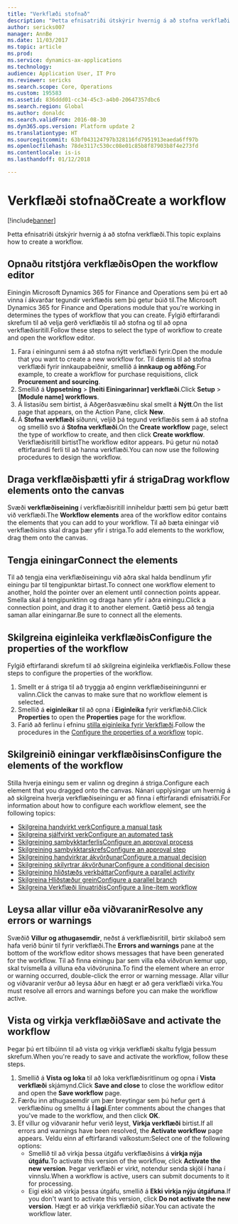 ```yaml
---
title: "Verkflæði stofnað"
description: "Þetta efnisatriði útskýrir hvernig á að stofna verkflæði."
author: sericks007
manager: AnnBe
ms.date: 11/03/2017
ms.topic: article
ms.prod: 
ms.service: dynamics-ax-applications
ms.technology: 
audience: Application User, IT Pro
ms.reviewer: sericks
ms.search.scope: Core, Operations
ms.custom: 195583
ms.assetid: 836ddd01-cc34-45c3-a4b0-20647357dbc6
ms.search.region: Global
ms.author: donaldc
ms.search.validFrom: 2016-08-30
ms.dyn365.ops.version: Platform update 2
ms.translationtype: HT
ms.sourcegitcommit: 63bf043124797b328116fd7951913eaeda6ff97b
ms.openlocfilehash: 78de3117c530cc08e01c85b8f87903b8f4e273fd
ms.contentlocale: is-is
ms.lasthandoff: 01/12/2018

---
```


# <a name="create-a-workflow"></a><span data-ttu-id="521c6-103">Verkflæði stofnað</span><span class="sxs-lookup"><span data-stu-id="521c6-103">Create a workflow</span></span>

[!include[banner](../includes/banner.md)]


<span data-ttu-id="521c6-104">Þetta efnisatriði útskýrir hvernig á að stofna verkflæði.</span><span class="sxs-lookup"><span data-stu-id="521c6-104">This topic explains how to create a workflow.</span></span>

<a name="open-the-workflow-editor"></a><span data-ttu-id="521c6-105">Opnaðu ritstjóra verkflæðis</span><span class="sxs-lookup"><span data-stu-id="521c6-105">Open the workflow editor</span></span>
------------------------

<span data-ttu-id="521c6-106">Einingin Microsoft Dynamics 365 for Finance and Operations sem þú ert að vinna í ákvarðar tegundir verkflæðis sem þú getur búið til.</span><span class="sxs-lookup"><span data-stu-id="521c6-106">The Microsoft Dynamics 365 for Finance and Operations module that you're working in determines the types of workflow that you can create.</span></span> <span data-ttu-id="521c6-107">Fylgið eftirfarandi skrefum til að velja gerð verkflæðis til að stofna og til að opna verkflæðisritill.</span><span class="sxs-lookup"><span data-stu-id="521c6-107">Follow these steps to select the type of workflow to create and open the workflow editor.</span></span>

1.  <span data-ttu-id="521c6-108">Fara í einingunni sem á að stofna nýtt verkflæði fyrir.</span><span class="sxs-lookup"><span data-stu-id="521c6-108">Open the module that you want to create a new workflow for.</span></span> <span data-ttu-id="521c6-109">Til dæmis til að stofna verkflæði fyrir innkaupabeiðnir, smellið á **innkaup og aðföng**.</span><span class="sxs-lookup"><span data-stu-id="521c6-109">For example, to create a workflow for purchase requisitions, click **Procurement and sourcing**.</span></span>
2.  <span data-ttu-id="521c6-110">Smellið á **Uppsetning** &gt; **\[heiti Einingarinnar\] verkflæði**.</span><span class="sxs-lookup"><span data-stu-id="521c6-110">Click **Setup** &gt; **\[Module name\] workflows**.</span></span>
3.  <span data-ttu-id="521c6-111">Á listasíðu sem birtist, á Aðgerðasvæðinu skal smellt á **Nýtt**.</span><span class="sxs-lookup"><span data-stu-id="521c6-111">On the list page that appears, on the Action Pane, click **New**.</span></span>
4.  <span data-ttu-id="521c6-112">Á **Stofna verkflæði** síðunni, veljið þá tegund verkflæðis sem á að stofna og smellið svo á **Stofna verkflæði**.</span><span class="sxs-lookup"><span data-stu-id="521c6-112">On the **Create workflow** page, select the type of workflow to create, and then click **Create workflow**.</span></span> <span data-ttu-id="521c6-113">Verkflæðisritill birtist</span><span class="sxs-lookup"><span data-stu-id="521c6-113">The workflow editor appears.</span></span> <span data-ttu-id="521c6-114">Þú getur nú notað eftirfarandi ferli til að hanna verkflæði.</span><span class="sxs-lookup"><span data-stu-id="521c6-114">You can now use the following procedures to design the workflow.</span></span>

## <a name="drag-workflow-elements-onto-the-canvas"></a><span data-ttu-id="521c6-115">Draga verkflæðisþætti yfir á striga</span><span class="sxs-lookup"><span data-stu-id="521c6-115">Drag workflow elements onto the canvas</span></span>
<span data-ttu-id="521c6-116">Svæði **verkflæðiseining** í verkflæðisritill inniheldur þætti sem þú getur bætt við verkflæði.</span><span class="sxs-lookup"><span data-stu-id="521c6-116">The **Workflow elements** area of the workflow editor contains the elements that you can add to your workflow.</span></span> <span data-ttu-id="521c6-117">Til að bæta einingar við verkflæðisins skal draga þær yfir í striga.</span><span class="sxs-lookup"><span data-stu-id="521c6-117">To add elements to the workflow, drag them onto the canvas.</span></span>

## <a name="connect-the-elements"></a><span data-ttu-id="521c6-118">Tengja einingar</span><span class="sxs-lookup"><span data-stu-id="521c6-118">Connect the elements</span></span>
<span data-ttu-id="521c6-119">Til að tengja eina verkflæðiseiningu við aðra skal halda bendlinum yfir einingu þar til tengipunktar birtast.</span><span class="sxs-lookup"><span data-stu-id="521c6-119">To connect one workflow element to another, hold the pointer over an element until connection points appear.</span></span> <span data-ttu-id="521c6-120">Smella skal á tengipunktinn og draga hann yfir í aðra einingu.</span><span class="sxs-lookup"><span data-stu-id="521c6-120">Click a connection point, and drag it to another element.</span></span> <span data-ttu-id="521c6-121">Gætið þess að tengja saman allar einingarnar.</span><span class="sxs-lookup"><span data-stu-id="521c6-121">Be sure to connect all the elements.</span></span>

## <a name="configure-the-properties-of-the-workflow"></a><span data-ttu-id="521c6-122">Skilgreina eiginleika verkflæðis</span><span class="sxs-lookup"><span data-stu-id="521c6-122">Configure the properties of the workflow</span></span>
<span data-ttu-id="521c6-123">Fylgið eftirfarandi skrefum til að skilgreina eiginleika verkflæðis.</span><span class="sxs-lookup"><span data-stu-id="521c6-123">Follow these steps to configure the properties of the workflow.</span></span>

1.  <span data-ttu-id="521c6-124">Smellt er á striga til að tryggja að enginn verkflæðiseiningunni er valinn.</span><span class="sxs-lookup"><span data-stu-id="521c6-124">Click the canvas to make sure that no workflow element is selected.</span></span>
2.  <span data-ttu-id="521c6-125">Smellið á **eiginleikar** til að opna í **Eiginleika** fyrir verkflæðið.</span><span class="sxs-lookup"><span data-stu-id="521c6-125">Click **Properties** to open the **Properties** page for the workflow.</span></span>
3.  <span data-ttu-id="521c6-126">Farið að ferlinu í efninu [stilla eiginleika fyrir Verkflæði](configure-workflow-properties.md).</span><span class="sxs-lookup"><span data-stu-id="521c6-126">Follow the procedures in the [Configure the properties of a workflow](configure-workflow-properties.md) topic.</span></span>

## <a name="configure-the-elements-of-the-workflow"></a><span data-ttu-id="521c6-127">Skilgreinið einingar verkflæðisins</span><span class="sxs-lookup"><span data-stu-id="521c6-127">Configure the elements of the workflow</span></span>
<span data-ttu-id="521c6-128">Stilla hverja einingu sem er valinn og dreginn á striga.</span><span class="sxs-lookup"><span data-stu-id="521c6-128">Configure each element that you dragged onto the canvas.</span></span> <span data-ttu-id="521c6-129">Nánari upplýsingar um hvernig á að skilgreina hverja verkflæðiseiningu er að finna í eftirfarandi efnisatriði.</span><span class="sxs-lookup"><span data-stu-id="521c6-129">For information about how to configure each workflow element, see the following topics:</span></span>

-   [<span data-ttu-id="521c6-130">Skilgreina handvirkt verk</span><span class="sxs-lookup"><span data-stu-id="521c6-130">Configure a manual task</span></span>](configure-manual-task-workflow.md)
-   [<span data-ttu-id="521c6-131">Skilgreina sjálfvirkt verk</span><span class="sxs-lookup"><span data-stu-id="521c6-131">Configure an automated task</span></span>](configure-automated-task-workflow.md)
-   [<span data-ttu-id="521c6-132">Skilgreining samþykktarferlis</span><span class="sxs-lookup"><span data-stu-id="521c6-132">Configure an approval process</span></span>](configure-approval-process-workflow.md)
-   [<span data-ttu-id="521c6-133">Skilgreining samþykktarskrefs</span><span class="sxs-lookup"><span data-stu-id="521c6-133">Configure an approval step</span></span>](configure-approval-step-workflow.md)
-   [<span data-ttu-id="521c6-134">Skilgreining handvirkrar ákvörðunar</span><span class="sxs-lookup"><span data-stu-id="521c6-134">Configure a manual decision</span></span>](configure-manual-decision-workflow.md)
-   [<span data-ttu-id="521c6-135">Skilgreining skilyrtrar ákvörðunar</span><span class="sxs-lookup"><span data-stu-id="521c6-135">Configure a conditional decision</span></span>](configure-conditional-decision-workflow.md)
-   [<span data-ttu-id="521c6-136">Skilgreining hliðstæðs verkþáttar</span><span class="sxs-lookup"><span data-stu-id="521c6-136">Configure a parallel activity</span></span>](configure-parallel-activity-workflow.md)
-   [<span data-ttu-id="521c6-137">Skilgreina Hliðstæður grein</span><span class="sxs-lookup"><span data-stu-id="521c6-137">Configure a parallel branch</span></span>](configure-parallel-branch-workflow.md)
-   [<span data-ttu-id="521c6-138">Skilgreina Verkflæði línuatriðis</span><span class="sxs-lookup"><span data-stu-id="521c6-138">Configure a line-item workflow</span></span>](configure-line-item-workflow.md)

## <a name="resolve-any-errors-or-warnings"></a><span data-ttu-id="521c6-139">Leysa allar villur eða viðvaranir</span><span class="sxs-lookup"><span data-stu-id="521c6-139">Resolve any errors or warnings</span></span>
<span data-ttu-id="521c6-140">Svæðið **Villur og athugasemdir**, neðst á verkflæðisritill, birtir skilaboð sem hafa verið búnir til fyrir verkflæði.</span><span class="sxs-lookup"><span data-stu-id="521c6-140">The **Errors and warnings** pane at the bottom of the workflow editor shows messages that have been generated for the workflow.</span></span> <span data-ttu-id="521c6-141">Til að finna einingu þar sem villa eða viðvörun kemur upp, skal tvísmella á villuna eða viðvörunina.</span><span class="sxs-lookup"><span data-stu-id="521c6-141">To find the element where an error or warning occurred, double-click the error or warning message.</span></span> <span data-ttu-id="521c6-142">Allar villur og viðvaranir verður að leysa áður en hægt er að gera verkflæði virka.</span><span class="sxs-lookup"><span data-stu-id="521c6-142">You must resolve all errors and warnings before you can make the workflow active.</span></span>

## <a name="save-and-activate-the-workflow"></a><span data-ttu-id="521c6-143">Vista og virkja verkflæðið</span><span class="sxs-lookup"><span data-stu-id="521c6-143">Save and activate the workflow</span></span>
<span data-ttu-id="521c6-144">Þegar þú ert tilbúinn til að vista og virkja verkflæði skaltu fylgja þessum skrefum.</span><span class="sxs-lookup"><span data-stu-id="521c6-144">When you're ready to save and activate the workflow, follow these steps.</span></span>

1.  <span data-ttu-id="521c6-145">Smellið á **Vista og loka** til að loka verkflæðisritlinum og opna í **Vista verkflæði** skjámynd.</span><span class="sxs-lookup"><span data-stu-id="521c6-145">Click **Save and close** to close the workflow editor and open the **Save workflow** page.</span></span>
2.  <span data-ttu-id="521c6-146">Færðu inn athugasemdir um þær breytingar sem þú hefur gert á verkflæðinu og smelltu á **Í lagi**.</span><span class="sxs-lookup"><span data-stu-id="521c6-146">Enter comments about the changes that you've made to the workflow, and then click **OK**.</span></span>
3.  <span data-ttu-id="521c6-147">Ef villur og viðvaranir hefur verið leyst, **Virkja verkflæði** birtist.</span><span class="sxs-lookup"><span data-stu-id="521c6-147">If all errors and warnings have been resolved, the **Activate workflow** page appears.</span></span> <span data-ttu-id="521c6-148">Veldu einn af eftirfarandi valkostum:</span><span class="sxs-lookup"><span data-stu-id="521c6-148">Select one of the following options:</span></span>
    -   <span data-ttu-id="521c6-149">Smellið til að virkja þessa útgáfu verkflæðisins á **virkja nýja útgáfu**.</span><span class="sxs-lookup"><span data-stu-id="521c6-149">To activate this version of the workflow, click **Activate the new version**.</span></span> <span data-ttu-id="521c6-150">Þegar verkflæði er virkt, notendur senda skjöl í hana í vinnslu.</span><span class="sxs-lookup"><span data-stu-id="521c6-150">When a workflow is active, users can submit documents to it for processing.</span></span>
    -   <span data-ttu-id="521c6-151">Eigi ekki að virkja þessa útgáfu, smellið á **Ekki virkja nýju útgáfuna**.</span><span class="sxs-lookup"><span data-stu-id="521c6-151">If you don't want to activate this version, click **Do not activate the new version**.</span></span> <span data-ttu-id="521c6-152">Hægt er að virkja verkflæðið síðar.</span><span class="sxs-lookup"><span data-stu-id="521c6-152">You can activate the workflow later.</span></span>






